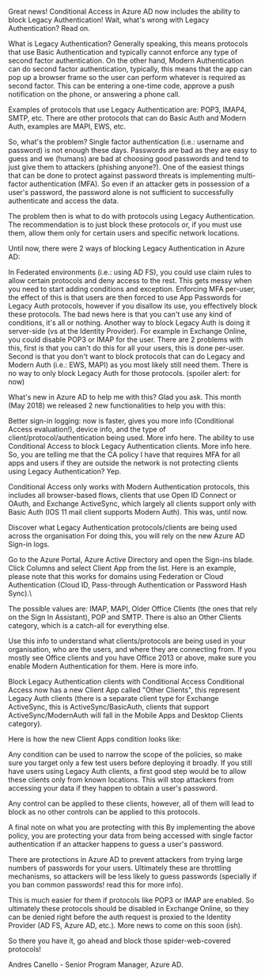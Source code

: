 Great news! Conditional Access in Azure AD now includes the ability to block Legacy Authentication! Wait, what's wrong with Legacy Authentication? Read on.

What is Legacy Authentication? Generally speaking, this means protocols that use Basic Authentication and typically cannot enforce any type of second factor authentication. On the other hand, Modern Authentication can do second factor authentication, typically, this means that the app can pop up a browser frame so the user can perform whatever is required as second factor. This can be entering a one-time code, approve a push notification on the phone, or answering a phone call.

Examples of protocols that use Legacy Authentication are: POP3, IMAP4, SMTP, etc. There are other protocols that can do Basic Auth and Modern Auth, examples are MAPI, EWS, etc.

So, what's the problem?
Single factor authentication (i.e.: username and password) is not enough these days. Passwords are bad as they are easy to guess and we (humans) are bad at choosing good passwords and tend to just give them to attackers (phishing anyone?). One of the easiest things that can be done to protect against password threats is implementing multi-factor authentication (MFA). So even if an attacker gets in possession of a user's password, the password alone is not sufficient to successfully authenticate and access the data.

The problem then is what to do with protocols using Legacy Authentication. The recommendation is to just block these protocols or, if you must use them, allow them only for certain users and specific network locations.

Until now, there were 2 ways of blocking Legacy Authentication in Azure AD:

In Federated environments (i.e.: using AD FS), you could use claim rules to allow certain protocols and deny access to the rest. This gets messy when you need to start adding conditions and exception.
Enforcing MFA per-user, the effect of this is that users are then forced to use App Passwords for Legacy Auth protocols, however if you disallow its use, you effectively block these protocols. The bad news here is that you can't use any kind of conditions, it's all or nothing.
Another way to block Legacy Auth is doing it server-side (vs at the Identity Provider). For example in Exchange Online, you could disable POP3 or IMAP for the user. There are 2 problems with this, first is that you can't do this for all your users, this is done per-user. Second is that you don't want to block protocols that can do Legacy and Modern Auth (i.e.: EWS, MAPI) as you most likely still need them. There is no way to only block Legacy Auth for those protocols. (spoiler alert: for now)

What's new in Azure AD to help me with this?
Glad you ask. This month (May 2018) we released 2 new functionalities to help you with this:

Better sign-in logging: now is faster, gives you more info (Conditional Access evaluation!), device info, and the type of client/protocol/authentication being used. More info here.
The ability to use Conditional Access to block Legacy Authentication clients. More info here.
So, you are telling me that the CA policy I have that requires MFA for all apps and users if they are outside the network is not protecting clients using Legacy Authentication? Yep.

Conditional Access only works with Modern Authentication protocols, this includes all browser-based flows, clients that use Open ID Connect or OAuth, and Exchange ActiveSync, which largely all clients support only with Basic Auth (IOS 11 mail client supports Modern Auth). This was, until now.

Discover what Legacy Authentication protocols/clients are being used across the organisation
For doing this, you will rely on the new Azure AD Sign-in logs.

Go to the Azure Portal, Azure Active Directory and open the Sign-ins blade.
Click Columns and select Client App from the list.
Here is an example, please note that this works for domains using Federation or Cloud Authentication (Cloud ID, Pass-through Authentication or Password Hash Sync).\


The possible values are: IMAP, MAPI, Older Office Clients (the ones that rely on the Sign In Assistant), POP and SMTP. There is also an Other Clients category, which is a catch-all for everything else.

Use this info to understand what clients/protocols are being used in your organisation, who are the users, and where they are connecting from. If you mostly see Office clients and you have Office 2013 or above, make sure you enable Modern Authentication for them. Here is more info.

Block Legacy Authentication clients with Conditional Access
Conditional Access now has a new Client App called "Other Clients", this represent Legacy Auth clients (there is a separate client type for Exchange ActiveSync, this is ActiveSync/BasicAuth, clients that support ActiveSync/ModernAuth will fall in the Mobile Apps and Desktop Clients category).

Here is how the new Client Apps condition looks like:


Any condition can be used to narrow the scope of the policies, so make sure you target only a few test users before deploying it broadly. If you still have users using Legacy Auth clients, a first good step would be to allow these clients only from known locations. This will stop attackers from accessing your data if they happen to obtain a user's password.

Any control can be applied to these clients, however, all of them will lead to block as no other controls can be applied to this protocols.

A final note on what you are protecting with this
By implementing the above policy, you are protecting your data from being accessed with single factor authentication if an attacker happens to guess a user's password.

There are protections in Azure AD to prevent attackers from trying large numbers of passwords for your users. Ultimately these are throttling mechanisms, so attackers will be less likely to guess passwords (specially if you ban common passwords! read this for more info).

This is much easier for them if protocols like POP3 or IMAP are enabled. So ultimately these protocols should be disabled in Exchange Online, so they can be denied right before the auth request is proxied to the Identity Provider (AD FS, Azure AD, etc.). More news to come on this soon (ish).

So there you have it, go ahead and block those spider-web-covered protocols!

Andres Canello - Senior Program Manager, Azure AD.
